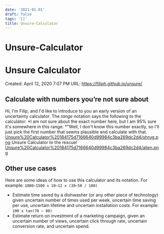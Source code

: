 ```yaml
---
date: '2021-01-01'
draft: false
tags: '[]'
title: Unsure-Calculator
---
```


# Unsure-Calculator

# Unsure Calculator
Created: April 12, 2020 7:07 PM
URL: https://filiph.github.io/unsure/
## Calculate with numbers you’re not sure about
Hi, I'm Filip, and I'd like to introduce to you an early version of an uncertainty calculator.
The *range* notation says the following to the calculator: *I am not sure about the exact number here, but I am 95% sure it's somewhere in this range.
*"Well, I don't know this number exactly, so I'll just pick the first number that seems plausible and calculate with that.
[Unsure%20Calculator%20184175d7166640d99984c3ba269dc2d4/shrug.png](Unsure%20Calculator%20184175d7166640d99984c3ba269dc2d4/shrug.png)
Unsure Calculator to the rescue!
[Unsure%20Calculator%20184175d7166640d99984c3ba269dc2d4/alien.png](Unsure%20Calculator%20184175d7166640d99984c3ba269dc2d4/alien.png)
## Other use cases
Here are some ideas of how to use this calculator and its notation.
For example: `1000~1500 x 10~12 x (30~50 / 100)`
- Estimate time saved by a dishwasher (or any other piece of technology) given uncertain number of times used per week, uncertain time saving per use, uncertain lifetime and uncertain installation costs.
For example: `100 x tan(70 ~ 80)`
- Estimate return on investment of a marketing campaign, given an uncertain number of views, uncertain click through rate, uncertain conversion rate, and uncertain spend.
